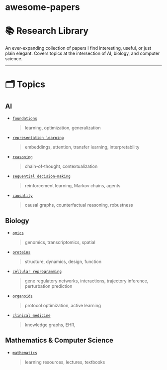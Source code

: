 # awesome-papers

# 📚 Research Library

An ever-expanding collection of papers I find interesting, useful, or just plain elegant. Covers topics at the intersection of AI, biology, and computer science.

---

# 🗂️ Topics

## AI
- [`foundations`](./topics/foundations/)
  > learning, optimization, generalization

- [`representation learning`](./topics/representation-learning/)
  > embeddings, attention, transfer learning, interpretability

- [`reasoning`](./topics/reasoning/)
  > chain-of-thought, contextualization

- [`sequential decision-making`](./topics/sequential-decision-making/)
  > reinforcement learning, Markov chains, agents

- [`causality`](./topics/causality/)
  > causal graphs, counterfactual reasoning, robustness

## Biology
- [`omics`](./topics/omics/)
  > genomics, transcriptomics, spatial

- [`proteins`](./topics/proteins/)
  > structure, dynamics, design, function

- [`cellular reprogramming`](./topics/cellular-reprogramming/)
  > gene regulatory networks, interactions, trajectory inference, perturbation prediction
  
- [`organoids`](./topics/organoids/)
  > protocol optimization, active learning

- [`clinical medicine`](./topics/clinical-medicine/)
  > knowledge graphs, EHR, 

## Mathematics & Computer Science
- [`mathematics`](./topics/mathematics/)  
  > learning resources, lectures, textbooks
